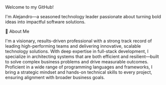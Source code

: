 Welcome to my GitHub!

I'm Alejandro—a seasoned technology leader passionate about turning bold ideas into impactful software solutions.

🚀 About Me

I'm a visionary, results-driven professional with a strong track record of leading high-performing teams and delivering innovative, scalable technology solutions. With deep expertise in full-stack development, I specialize in architecting systems that are both efficient and resilient—built to solve complex business problems and drive measurable outcomes.
Proficient in a wide range of programming languages and frameworks, I bring a strategic mindset and hands-on technical skills to every project, ensuring alignment with broader business goals.
